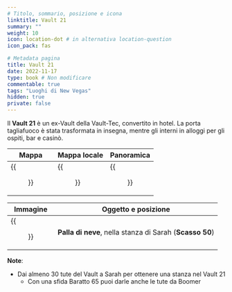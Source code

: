 ```yaml
---
# Titolo, sommario, posizione e icona
linktitle: Vault 21
summary: ""
weight: 10
icon: location-dot # in alternativa location-question
icon_pack: fas

# Metadata pagina
title: Vault 21
date: 2022-11-17
type: book # Non modificare
commentable: true
tags: "Luoghi di New Vegas"
hidden: true
private: false
---
```


<div class="fnv">

Il **Vault 21** è un ex-Vault della Vault-Tec, convertito in hotel. La porta tagliafuoco è stata trasformata in insegna, mentre gli interni in alloggi per gli ospiti, bar e casinò. 

| Mappa                  |   Mappa locale                 | Panoramica | 
| ---------------------- | ------------------ | ---------- |
| {{<figure src="fnv/Vault_21_map.webp">}} |{{<figure src="fnv/Vault_21_Vault_map-1.webp">}}  |   {{<figure src="fnv/Vault_21.webp">}}         |

| Immagine | Oggetto e posizione |
| -------- | ------------------- |
|  {{<figure src="fnv/Thestripsnowglobe.webp">}}        | **Palla di neve**, nella stanza di Sarah (**Scasso 50**)                    |

**Note**:
- Dai almeno 30 tute del Vault a Sarah per ottenere una stanza nel Vault 21
	- Con una sfida Baratto 65 puoi darle anche le tute da Boomer


</div>
